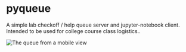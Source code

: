 # pyqueue
A simple lab checkoff / help queue server and jupyter-notebook client. Intended to be used for college course class logistics..

![The queue from a mobile view](https://i.imgur.com/0Vle6VB.png)
